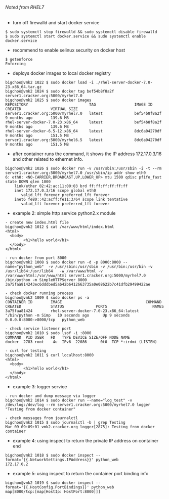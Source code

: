 ###### Noted from RHEL7
* turn off firewalld and start docker service
```
$ sudo systemctl stop firewalld && sudo systemctl disable firewalld
$ sudo systemctl start docker.service && sudo systemctl enable docker.service
```
* recommend to enable selinux security on docker host
```
$ getenforce
Enforcing
```
* deploys docker images to local docker registry
```
bigchoo@vmk2 1022 $ sudo docker load -i ./rhel-server-docker-7.0-23.x86_64.tar.gz
bigchoo@vmk2 1024 $ sudo docker tag bef54b8f8a2f server1.cracker.org:5000/myrhel7.0
bigchoo@vmk2 1025 $ sudo docker images
REPOSITORY                           TAG                 IMAGE ID            CREATED             VIRTUAL SIZE
server1.cracker.org:5000/myrhel7.0   latest              bef54b8f8a2f        9 months ago        139.6 MB
rhel-server-docker-7.0-23.x86_64     latest              bef54b8f8a2f        9 months ago        139.6 MB
rhel-server-docker-6.5-12.x86_64     latest              8dc6a04270df        9 months ago        151.5 MB
server1.cracker.org:5000/myrhel6.5   latest              8dc6a04270df        9 months ago        151.5 MB
```
* after container runs the command, it shows the IP address 172.17.0.3/16 and other related to ethernet info.
```
bigchoo@vmk2 1026 $ sudo docker run -v /usr/sbin:/usr/sbin -i -t --rm server1.cracker.org:5000/myrhel7.0 /usr/sbin/ip addr show eth0
6: eth0: <NO-CARRIER,BROADCAST,UP,LOWER_UP> mtu 1500 qdisc pfifo_fast state DOWN qlen 1000
    link/ether 02:42:ac:11:00:03 brd ff:ff:ff:ff:ff:ff
    inet 172.17.0.3/16 scope global eth0
       valid_lft forever preferred_lft forever
    inet6 fe80::42:acff:fe11:3/64 scope link tentative
       valid_lft forever preferred_lft forever
```
* example 2: simple http service python2.x module
```
- create new index.html file
bigchoo@vmk2 1012 $ cat /var/www/html/index.html
<html>
  <body>
        <h1>hello world</h1>
  </body>
</html>

- run docker from port 8000
bigchoo@vmk2 1008 $ sudo docker run -d -p 8000:8000 --name="python_web"  -v /usr/sbin:/usr/sbin -v /usr/bin:/usr/bin -v /usr/lib64:/usr/lib64   -w /var/www/html -v /var/www/html:/var/www/html server1.cracker.org:5000/myrhel7.0  /bin/python -m SimpleHTTPServer 8000
3a75faa814243ec6dddbed5ab42b6412663735a0e08622b7c41dfb29499422ae

- check docker running process
bigchoo@vmk2 1009 $ sudo docker ps -a
CONTAINER ID        IMAGE                                     COMMAND                CREATED             STATUS              PORTS                    NAMES
3a75faa81424        rhel-server-docker-7.0-23.x86_64:latest   "/bin/python -m Simp   10 seconds ago      Up 9 seconds        0.0.0.0:8000->8000/tcp   python_web

- check service listener port
bigchoo@vmk2 1010 $ sudo lsof -i :8000
COMMAND  PID USER   FD   TYPE DEVICE SIZE/OFF NODE NAME
docker  2783 root    4u  IPv6  22086      0t0  TCP *:irdmi (LISTEN)

- curl for testing
bigchoo@vmk2 1011 $ curl localhost:8000
<html>
  <body>
        <h1>hello world</h1>
  </body>
</html>

```
* example 3: logger service
```
- run docker and dump message via logger 
bigchoo@vmk2 1014 $ sudo docker run --name="log_test" -v /dev/log:/dev/log --rm server1.cracker.org:5000/myrhel7.0 logger "Testing from docker container"

- check messages from journalctl
bigchoo@vmk2 1015 $ sudo journalctl -b | grep Testing
Mar 09 09:09:01 vmk2.cracker.org logger[2875]: Testing from docker container
```
* example 4: using inspect to return the private IP address on container end
```
bigchoo@vmk2 1018 $ sudo docker inspect --format='{{.NetworkSettings.IPAddress}}' python_web
172.17.0.2
```
* example 5: using inspect to return the container port binding info
```
bigchoo@vmk2 1019 $ sudo docker inspect --format='{{.HostConfig.PortBindings}}' python_web
map[8000/tcp:[map[HostIp: HostPort:8000]]]
```
